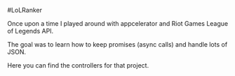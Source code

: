 #LoLRanker

Once upon a time I played around with appcelerator and Riot Games League of Legends API.

The goal was to learn how to keep promises (async calls) and handle lots of JSON.

Here you can find the controllers for that project.
